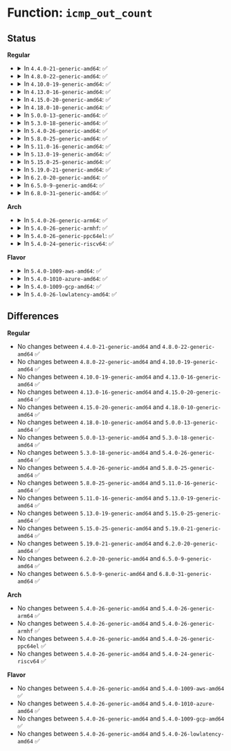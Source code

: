 # Function: <code>icmp_out_count</code>

## Status
<b>Regular</b>
<ul>
<li>
<details>
<summary>In <code>4.4.0-21-generic-amd64</code>: ✅</summary>

```c
void icmp_out_count(struct net * net, unsigned char type)
```

```json
{
  "name": "icmp_out_count",
  "collision_type": "Unique Global",
  "inline_type": "No",
  "funcs": [
    {
      "addr": 18446744071586771024,
      "name": "icmp_out_count",
      "external": true,
      "loc": "net/ipv4/icmp.c:328",
      "file": "net/ipv4/icmp.c",
      "inline": "seen, unknown",
      "caller_inline": [],
      "caller_func": [
        "net/ipv4/ip_output.c:__ip_make_skb",
        "net/ipv4/raw.c:raw_sendmsg",
        "net/ipv4/ping.c:ping_v4_sendmsg"
      ]
    }
  ],
  "symbols": [
    {
      "addr": 18446744071586771024,
      "name": "icmp_out_count",
      "section": ".text",
      "bind": "STB_GLOBAL",
      "size": 43
    }
  ]
}
```
</details>
</li>
<li>
<details>
<summary>In <code>4.8.0-22-generic-amd64</code>: ✅</summary>

```c
void icmp_out_count(struct net * net, unsigned char type)
```

```json
{
  "name": "icmp_out_count",
  "collision_type": "Unique Global",
  "inline_type": "No",
  "funcs": [
    {
      "addr": 18446744071587219120,
      "name": "icmp_out_count",
      "external": true,
      "loc": "net/ipv4/icmp.c:328",
      "file": "net/ipv4/icmp.c",
      "inline": "seen, unknown",
      "caller_inline": [],
      "caller_func": [
        "net/ipv4/ip_output.c:__ip_make_skb",
        "net/ipv4/raw.c:raw_sendmsg",
        "net/ipv4/ping.c:ping_v4_sendmsg"
      ]
    }
  ],
  "symbols": [
    {
      "addr": 18446744071587219120,
      "name": "icmp_out_count",
      "section": ".text",
      "bind": "STB_GLOBAL",
      "size": 43
    }
  ]
}
```
</details>
</li>
<li>
<details>
<summary>In <code>4.10.0-19-generic-amd64</code>: ✅</summary>

```c
void icmp_out_count(struct net * net, unsigned char type)
```

```json
{
  "name": "icmp_out_count",
  "collision_type": "Unique Global",
  "inline_type": "No",
  "funcs": [
    {
      "addr": 18446744071587419664,
      "name": "icmp_out_count",
      "external": true,
      "loc": "net/ipv4/icmp.c:328",
      "file": "net/ipv4/icmp.c",
      "inline": "seen, unknown",
      "caller_inline": [],
      "caller_func": [
        "net/ipv4/ip_output.c:__ip_make_skb",
        "net/ipv4/raw.c:raw_sendmsg",
        "net/ipv4/ping.c:ping_v4_sendmsg"
      ]
    }
  ],
  "symbols": [
    {
      "addr": 18446744071587419664,
      "name": "icmp_out_count",
      "section": ".text",
      "bind": "STB_GLOBAL",
      "size": 43
    }
  ]
}
```
</details>
</li>
<li>
<details>
<summary>In <code>4.13.0-16-generic-amd64</code>: ✅</summary>

```c
void icmp_out_count(struct net * net, unsigned char type)
```

```json
{
  "name": "icmp_out_count",
  "collision_type": "Unique Global",
  "inline_type": "No",
  "funcs": [
    {
      "addr": 18446744071587556016,
      "name": "icmp_out_count",
      "external": true,
      "loc": "net/ipv4/icmp.c:341",
      "file": "net/ipv4/icmp.c",
      "inline": "seen, unknown",
      "caller_inline": [],
      "caller_func": [
        "net/ipv4/ip_output.c:__ip_make_skb",
        "net/ipv4/raw.c:raw_sendmsg",
        "net/ipv4/ping.c:ping_v4_sendmsg"
      ]
    }
  ],
  "symbols": [
    {
      "addr": 18446744071587556016,
      "name": "icmp_out_count",
      "section": ".text",
      "bind": "STB_GLOBAL",
      "size": 43
    }
  ]
}
```
</details>
</li>
<li>
<details>
<summary>In <code>4.15.0-20-generic-amd64</code>: ✅</summary>

```c
void icmp_out_count(struct net * net, unsigned char type)
```

```json
{
  "name": "icmp_out_count",
  "collision_type": "Unique Global",
  "inline_type": "No",
  "funcs": [
    {
      "addr": 18446744071588079664,
      "name": "icmp_out_count",
      "external": true,
      "loc": "net/ipv4/icmp.c:341",
      "file": "net/ipv4/icmp.c",
      "inline": "seen, unknown",
      "caller_inline": [],
      "caller_func": [
        "net/ipv4/ip_output.c:__ip_make_skb",
        "net/ipv4/raw.c:raw_sendmsg",
        "net/ipv4/ping.c:ping_v4_sendmsg"
      ]
    }
  ],
  "symbols": [
    {
      "addr": 18446744071588079664,
      "name": "icmp_out_count",
      "section": ".text",
      "bind": "STB_GLOBAL",
      "size": 43
    }
  ]
}
```
</details>
</li>
<li>
<details>
<summary>In <code>4.18.0-10-generic-amd64</code>: ✅</summary>

```c
void icmp_out_count(struct net * net, unsigned char type)
```

```json
{
  "name": "icmp_out_count",
  "collision_type": "Unique Global",
  "inline_type": "No",
  "funcs": [
    {
      "addr": 18446744071588432960,
      "name": "icmp_out_count",
      "external": true,
      "loc": "net/ipv4/icmp.c:341",
      "file": "net/ipv4/icmp.c",
      "inline": "seen, unknown",
      "caller_inline": [],
      "caller_func": [
        "net/ipv4/ip_output.c:__ip_make_skb",
        "net/ipv4/raw.c:raw_sendmsg",
        "net/ipv4/ping.c:ping_v4_sendmsg"
      ]
    }
  ],
  "symbols": [
    {
      "addr": 18446744071588432960,
      "name": "icmp_out_count",
      "section": ".text",
      "bind": "STB_GLOBAL",
      "size": 43
    }
  ]
}
```
</details>
</li>
<li>
<details>
<summary>In <code>5.0.0-13-generic-amd64</code>: ✅</summary>

```c
void icmp_out_count(struct net * net, unsigned char type)
```

```json
{
  "name": "icmp_out_count",
  "collision_type": "Unique Global",
  "inline_type": "No",
  "funcs": [
    {
      "addr": 18446744071588624976,
      "name": "icmp_out_count",
      "external": true,
      "loc": "net/ipv4/icmp.c:341",
      "file": "net/ipv4/icmp.c",
      "inline": "seen, unknown",
      "caller_inline": [],
      "caller_func": [
        "net/ipv4/ip_output.c:__ip_make_skb",
        "net/ipv4/raw.c:raw_sendmsg",
        "net/ipv4/ping.c:ping_v4_sendmsg"
      ]
    }
  ],
  "symbols": [
    {
      "addr": 18446744071588624976,
      "name": "icmp_out_count",
      "section": ".text",
      "bind": "STB_GLOBAL",
      "size": 43
    }
  ]
}
```
</details>
</li>
<li>
<details>
<summary>In <code>5.3.0-18-generic-amd64</code>: ✅</summary>

```c
void icmp_out_count(struct net * net, unsigned char type)
```

```json
{
  "name": "icmp_out_count",
  "collision_type": "Unique Global",
  "inline_type": "No",
  "funcs": [
    {
      "addr": 18446744071589036848,
      "name": "icmp_out_count",
      "external": true,
      "loc": "net/ipv4/icmp.c:336",
      "file": "net/ipv4/icmp.c",
      "inline": "seen, unknown",
      "caller_inline": [],
      "caller_func": [
        "net/ipv4/ip_output.c:__ip_make_skb",
        "net/ipv4/ping.c:ping_v4_sendmsg"
      ]
    }
  ],
  "symbols": [
    {
      "addr": 18446744071589036848,
      "name": "icmp_out_count",
      "section": ".text",
      "bind": "STB_GLOBAL",
      "size": 43
    }
  ]
}
```
</details>
</li>
<li>
<details>
<summary>In <code>5.4.0-26-generic-amd64</code>: ✅</summary>

```c
void icmp_out_count(struct net * net, unsigned char type)
```

```json
{
  "name": "icmp_out_count",
  "collision_type": "Unique Global",
  "inline_type": "No",
  "funcs": [
    {
      "addr": 18446744071589261360,
      "name": "icmp_out_count",
      "external": true,
      "loc": "net/ipv4/icmp.c:337",
      "file": "net/ipv4/icmp.c",
      "inline": "seen, unknown",
      "caller_inline": [],
      "caller_func": [
        "net/ipv4/ip_output.c:__ip_make_skb",
        "net/ipv4/ping.c:ping_v4_sendmsg"
      ]
    }
  ],
  "symbols": [
    {
      "addr": 18446744071589261360,
      "name": "icmp_out_count",
      "section": ".text",
      "bind": "STB_GLOBAL",
      "size": 43
    }
  ]
}
```
</details>
</li>
<li>
<details>
<summary>In <code>5.8.0-25-generic-amd64</code>: ✅</summary>

```c
void icmp_out_count(struct net * net, unsigned char type)
```

```json
{
  "name": "icmp_out_count",
  "collision_type": "Unique Global",
  "inline_type": "No",
  "funcs": [
    {
      "addr": 18446744071590236032,
      "name": "icmp_out_count",
      "external": true,
      "loc": "net/ipv4/icmp.c:337",
      "file": "net/ipv4/icmp.c",
      "inline": "seen, unknown",
      "caller_inline": [],
      "caller_func": [
        "net/ipv4/ip_output.c:__ip_make_skb",
        "net/ipv4/raw.c:raw_send_hdrinc",
        "net/ipv4/ping.c:ping_v4_sendmsg"
      ]
    }
  ],
  "symbols": [
    {
      "addr": 18446744071590236032,
      "name": "icmp_out_count",
      "section": ".text",
      "bind": "STB_GLOBAL",
      "size": 43
    }
  ]
}
```
</details>
</li>
<li>
<details>
<summary>In <code>5.11.0-16-generic-amd64</code>: ✅</summary>

```c
void icmp_out_count(struct net * net, unsigned char type)
```

```json
{
  "name": "icmp_out_count",
  "collision_type": "Unique Global",
  "inline_type": "No",
  "funcs": [
    {
      "addr": 18446744071590288592,
      "name": "icmp_out_count",
      "external": true,
      "loc": "net/ipv4/icmp.c:340",
      "file": "net/ipv4/icmp.c",
      "inline": "seen, unknown",
      "caller_inline": [],
      "caller_func": [
        "net/ipv4/ip_output.c:__ip_make_skb",
        "net/ipv4/raw.c:raw_send_hdrinc",
        "net/ipv4/ping.c:ping_v4_sendmsg"
      ]
    }
  ],
  "symbols": [
    {
      "addr": 18446744071590288592,
      "name": "icmp_out_count",
      "section": ".text",
      "bind": "STB_GLOBAL",
      "size": 43
    }
  ]
}
```
</details>
</li>
<li>
<details>
<summary>In <code>5.13.0-19-generic-amd64</code>: ✅</summary>

```c
void icmp_out_count(struct net * net, unsigned char type)
```

```json
{
  "name": "icmp_out_count",
  "collision_type": "Unique Global",
  "inline_type": "No",
  "funcs": [
    {
      "addr": 18446744071590204432,
      "name": "icmp_out_count",
      "external": true,
      "loc": "net/ipv4/icmp.c:340",
      "file": "net/ipv4/icmp.c",
      "inline": "seen, unknown",
      "caller_inline": [],
      "caller_func": [
        "net/ipv4/ip_output.c:__ip_make_skb",
        "net/ipv4/raw.c:raw_send_hdrinc",
        "net/ipv4/ping.c:ping_v4_sendmsg"
      ]
    }
  ],
  "symbols": [
    {
      "addr": 18446744071590204432,
      "name": "icmp_out_count",
      "section": ".text",
      "bind": "STB_GLOBAL",
      "size": 43
    }
  ]
}
```
</details>
</li>
<li>
<details>
<summary>In <code>5.15.0-25-generic-amd64</code>: ✅</summary>

```c
void icmp_out_count(struct net * net, unsigned char type)
```

```json
{
  "name": "icmp_out_count",
  "collision_type": "Unique Global",
  "inline_type": "No",
  "funcs": [
    {
      "addr": 18446744071590986272,
      "name": "icmp_out_count",
      "external": true,
      "loc": "net/ipv4/icmp.c:340",
      "file": "net/ipv4/icmp.c",
      "inline": "seen, unknown",
      "caller_inline": [],
      "caller_func": [
        "net/ipv4/ip_output.c:__ip_make_skb",
        "net/ipv4/raw.c:raw_send_hdrinc",
        "net/ipv4/ping.c:ping_v4_sendmsg"
      ]
    }
  ],
  "symbols": [
    {
      "addr": 18446744071590986272,
      "name": "icmp_out_count",
      "section": ".text",
      "bind": "STB_GLOBAL",
      "size": 43
    }
  ]
}
```
</details>
</li>
<li>
<details>
<summary>In <code>5.19.0-21-generic-amd64</code>: ✅</summary>

```c
void icmp_out_count(struct net * net, unsigned char type)
```

```json
{
  "name": "icmp_out_count",
  "collision_type": "Unique Global",
  "inline_type": "No",
  "funcs": [
    {
      "addr": 18446744071592631024,
      "name": "icmp_out_count",
      "external": true,
      "loc": "net/ipv4/icmp.c:334",
      "file": "net/ipv4/icmp.c",
      "inline": "seen, unknown",
      "caller_inline": [],
      "caller_func": [
        "net/ipv4/ip_output.c:__ip_make_skb",
        "net/ipv4/raw.c:raw_send_hdrinc",
        "net/ipv4/ping.c:ping_v4_sendmsg"
      ]
    }
  ],
  "symbols": [
    {
      "addr": 18446744071592631024,
      "name": "icmp_out_count",
      "section": ".text",
      "bind": "STB_GLOBAL",
      "size": 53
    }
  ]
}
```
</details>
</li>
<li>
<details>
<summary>In <code>6.2.0-20-generic-amd64</code>: ✅</summary>

```c
void icmp_out_count(struct net * net, unsigned char type)
```

```json
{
  "name": "icmp_out_count",
  "collision_type": "Unique Global",
  "inline_type": "No",
  "funcs": [
    {
      "addr": 18446744071594496928,
      "name": "icmp_out_count",
      "external": true,
      "loc": "net/ipv4/icmp.c:334",
      "file": "net/ipv4/icmp.c",
      "inline": "seen, unknown",
      "caller_inline": [],
      "caller_func": [
        "net/ipv4/ip_output.c:__ip_make_skb",
        "net/ipv4/raw.c:raw_send_hdrinc",
        "net/ipv4/ping.c:ping_v4_sendmsg"
      ]
    }
  ],
  "symbols": [
    {
      "addr": 18446744071594496928,
      "name": "icmp_out_count",
      "section": ".text",
      "bind": "STB_GLOBAL",
      "size": 53
    }
  ]
}
```
</details>
</li>
<li>
<details>
<summary>In <code>6.5.0-9-generic-amd64</code>: ✅</summary>

```c
void icmp_out_count(struct net * net, unsigned char type)
```

```json
{
  "name": "icmp_out_count",
  "collision_type": "Unique Global",
  "inline_type": "No",
  "funcs": [
    {
      "addr": 18446744071594888512,
      "name": "icmp_out_count",
      "external": true,
      "loc": "net/ipv4/icmp.c:337",
      "file": "net/ipv4/icmp.c",
      "inline": "seen, unknown",
      "caller_inline": [],
      "caller_func": [
        "net/ipv4/ip_output.c:__ip_make_skb",
        "net/ipv4/raw.c:raw_send_hdrinc",
        "net/ipv4/ping.c:ping_v4_sendmsg"
      ]
    }
  ],
  "symbols": [
    {
      "addr": 18446744071594888512,
      "name": "icmp_out_count",
      "section": ".text",
      "bind": "STB_GLOBAL",
      "size": 96
    }
  ]
}
```
</details>
</li>
<li>
<details>
<summary>In <code>6.8.0-31-generic-amd64</code>: ✅</summary>

```c
void icmp_out_count(struct net * net, unsigned char type)
```

```json
{
  "name": "icmp_out_count",
  "collision_type": "Unique Global",
  "inline_type": "No",
  "funcs": [
    {
      "addr": 18446744071595699792,
      "name": "icmp_out_count",
      "external": true,
      "loc": "net/ipv4/icmp.c:337",
      "file": "net/ipv4/icmp.c",
      "inline": "seen, unknown",
      "caller_inline": [],
      "caller_func": [
        "net/ipv4/ip_output.c:__ip_make_skb",
        "net/ipv4/raw.c:raw_send_hdrinc",
        "net/ipv4/ping.c:ping_v4_sendmsg"
      ]
    }
  ],
  "symbols": [
    {
      "addr": 18446744071595699792,
      "name": "icmp_out_count",
      "section": ".text",
      "bind": "STB_GLOBAL",
      "size": 96
    }
  ]
}
```
</details>
</li>
</ul>
<b>Arch</b>
<ul>
<li>
<details>
<summary>In <code>5.4.0-26-generic-arm64</code>: ✅</summary>

```c
void icmp_out_count(struct net * net, unsigned char type)
```

```json
{
  "name": "icmp_out_count",
  "collision_type": "Unique Global",
  "inline_type": "No",
  "funcs": [
    {
      "addr": 18446603336502889952,
      "name": "icmp_out_count",
      "external": true,
      "loc": "net/ipv4/icmp.c:337",
      "file": "net/ipv4/icmp.c",
      "inline": "seen, unknown",
      "caller_inline": [],
      "caller_func": [
        "net/ipv4/ip_output.c:__ip_make_skb",
        "net/ipv4/ping.c:ping_v4_sendmsg"
      ]
    }
  ],
  "symbols": [
    {
      "addr": 18446603336502889952,
      "name": "icmp_out_count",
      "section": ".text",
      "bind": "STB_GLOBAL",
      "size": 112
    }
  ]
}
```
</details>
</li>
<li>
<details>
<summary>In <code>5.4.0-26-generic-armhf</code>: ✅</summary>

```c
void icmp_out_count(struct net * net, unsigned char type)
```

```json
{
  "name": "icmp_out_count",
  "collision_type": "Unique Global",
  "inline_type": "No",
  "funcs": [
    {
      "addr": 3235583728,
      "name": "icmp_out_count",
      "external": true,
      "loc": "net/ipv4/icmp.c:337",
      "file": "net/ipv4/icmp.c",
      "inline": "seen, unknown",
      "caller_inline": [],
      "caller_func": [
        "net/ipv4/ip_output.c:__ip_make_skb",
        "net/ipv4/raw.c:raw_send_hdrinc",
        "net/ipv4/ping.c:ping_v4_sendmsg"
      ]
    }
  ],
  "symbols": [
    {
      "addr": 3235583728,
      "name": "icmp_out_count",
      "section": ".text",
      "bind": "STB_GLOBAL",
      "size": 96
    }
  ]
}
```
</details>
</li>
<li>
<details>
<summary>In <code>5.4.0-26-generic-ppc64el</code>: ✅</summary>

```c
void icmp_out_count(struct net * net, unsigned char type)
```

```json
{
  "name": "icmp_out_count",
  "collision_type": "Unique Global",
  "inline_type": "No",
  "funcs": [
    {
      "addr": 13835058055296551616,
      "name": "icmp_out_count",
      "external": true,
      "loc": "net/ipv4/icmp.c:337",
      "file": "net/ipv4/icmp.c",
      "inline": "seen, unknown",
      "caller_inline": [],
      "caller_func": [
        "net/ipv4/ip_output.c:__ip_make_skb",
        "net/ipv4/ping.c:ping_v4_sendmsg"
      ]
    }
  ],
  "symbols": [
    {
      "addr": 13835058055296551616,
      "name": "icmp_out_count",
      "section": ".text",
      "bind": "STB_GLOBAL",
      "size": 124
    }
  ]
}
```
</details>
</li>
<li>
<details>
<summary>In <code>5.4.0-24-generic-riscv64</code>: ✅</summary>

```c
void icmp_out_count(struct net * net, unsigned char type)
```

```json
{
  "name": "icmp_out_count",
  "collision_type": "Unique Global",
  "inline_type": "No",
  "funcs": [
    {
      "addr": 18446743936278988674,
      "name": "icmp_out_count",
      "external": true,
      "loc": "net/ipv4/icmp.c:337",
      "file": "net/ipv4/icmp.c",
      "inline": "seen, unknown",
      "caller_inline": [],
      "caller_func": [
        "net/ipv4/ip_output.c:__ip_make_skb",
        "net/ipv4/ping.c:ping_v4_sendmsg"
      ]
    }
  ],
  "symbols": [
    {
      "addr": 18446743936278988674,
      "name": "icmp_out_count",
      "section": ".text",
      "bind": "STB_GLOBAL",
      "size": 102
    }
  ]
}
```
</details>
</li>
</ul>
<b>Flavor</b>
<ul>
<li>
<details>
<summary>In <code>5.4.0-1009-aws-amd64</code>: ✅</summary>

```c
void icmp_out_count(struct net * net, unsigned char type)
```

```json
{
  "name": "icmp_out_count",
  "collision_type": "Unique Global",
  "inline_type": "No",
  "funcs": [
    {
      "addr": 18446744071588867536,
      "name": "icmp_out_count",
      "external": true,
      "loc": "net/ipv4/icmp.c:337",
      "file": "net/ipv4/icmp.c",
      "inline": "seen, unknown",
      "caller_inline": [],
      "caller_func": [
        "net/ipv4/ip_output.c:__ip_make_skb",
        "net/ipv4/ping.c:ping_v4_sendmsg"
      ]
    }
  ],
  "symbols": [
    {
      "addr": 18446744071588867536,
      "name": "icmp_out_count",
      "section": ".text",
      "bind": "STB_GLOBAL",
      "size": 43
    }
  ]
}
```
</details>
</li>
<li>
<details>
<summary>In <code>5.4.0-1010-azure-amd64</code>: ✅</summary>

```c
void icmp_out_count(struct net * net, unsigned char type)
```

```json
{
  "name": "icmp_out_count",
  "collision_type": "Unique Global",
  "inline_type": "No",
  "funcs": [
    {
      "addr": 18446744071588579472,
      "name": "icmp_out_count",
      "external": true,
      "loc": "net/ipv4/icmp.c:337",
      "file": "net/ipv4/icmp.c",
      "inline": "seen, unknown",
      "caller_inline": [],
      "caller_func": [
        "net/ipv4/ip_output.c:__ip_make_skb",
        "net/ipv4/ping.c:ping_v4_sendmsg"
      ]
    }
  ],
  "symbols": [
    {
      "addr": 18446744071588579472,
      "name": "icmp_out_count",
      "section": ".text",
      "bind": "STB_GLOBAL",
      "size": 43
    }
  ]
}
```
</details>
</li>
<li>
<details>
<summary>In <code>5.4.0-1009-gcp-amd64</code>: ✅</summary>

```c
void icmp_out_count(struct net * net, unsigned char type)
```

```json
{
  "name": "icmp_out_count",
  "collision_type": "Unique Global",
  "inline_type": "No",
  "funcs": [
    {
      "addr": 18446744071589303920,
      "name": "icmp_out_count",
      "external": true,
      "loc": "net/ipv4/icmp.c:337",
      "file": "net/ipv4/icmp.c",
      "inline": "seen, unknown",
      "caller_inline": [],
      "caller_func": [
        "net/ipv4/ip_output.c:__ip_make_skb",
        "net/ipv4/ping.c:ping_v4_sendmsg"
      ]
    }
  ],
  "symbols": [
    {
      "addr": 18446744071589303920,
      "name": "icmp_out_count",
      "section": ".text",
      "bind": "STB_GLOBAL",
      "size": 43
    }
  ]
}
```
</details>
</li>
<li>
<details>
<summary>In <code>5.4.0-26-lowlatency-amd64</code>: ✅</summary>

```c
void icmp_out_count(struct net * net, unsigned char type)
```

```json
{
  "name": "icmp_out_count",
  "collision_type": "Unique Global",
  "inline_type": "No",
  "funcs": [
    {
      "addr": 18446744071589345632,
      "name": "icmp_out_count",
      "external": true,
      "loc": "net/ipv4/icmp.c:337",
      "file": "net/ipv4/icmp.c",
      "inline": "seen, unknown",
      "caller_inline": [],
      "caller_func": [
        "net/ipv4/ip_output.c:__ip_make_skb",
        "net/ipv4/ping.c:ping_v4_sendmsg"
      ]
    }
  ],
  "symbols": [
    {
      "addr": 18446744071589345632,
      "name": "icmp_out_count",
      "section": ".text",
      "bind": "STB_GLOBAL",
      "size": 43
    }
  ]
}
```
</details>
</li>
</ul>

## Differences
<b>Regular</b>
<ul>
<li>
No changes between <code>4.4.0-21-generic-amd64</code> and <code>4.8.0-22-generic-amd64</code> ✅
</li>
<li>
No changes between <code>4.8.0-22-generic-amd64</code> and <code>4.10.0-19-generic-amd64</code> ✅
</li>
<li>
No changes between <code>4.10.0-19-generic-amd64</code> and <code>4.13.0-16-generic-amd64</code> ✅
</li>
<li>
No changes between <code>4.13.0-16-generic-amd64</code> and <code>4.15.0-20-generic-amd64</code> ✅
</li>
<li>
No changes between <code>4.15.0-20-generic-amd64</code> and <code>4.18.0-10-generic-amd64</code> ✅
</li>
<li>
No changes between <code>4.18.0-10-generic-amd64</code> and <code>5.0.0-13-generic-amd64</code> ✅
</li>
<li>
No changes between <code>5.0.0-13-generic-amd64</code> and <code>5.3.0-18-generic-amd64</code> ✅
</li>
<li>
No changes between <code>5.3.0-18-generic-amd64</code> and <code>5.4.0-26-generic-amd64</code> ✅
</li>
<li>
No changes between <code>5.4.0-26-generic-amd64</code> and <code>5.8.0-25-generic-amd64</code> ✅
</li>
<li>
No changes between <code>5.8.0-25-generic-amd64</code> and <code>5.11.0-16-generic-amd64</code> ✅
</li>
<li>
No changes between <code>5.11.0-16-generic-amd64</code> and <code>5.13.0-19-generic-amd64</code> ✅
</li>
<li>
No changes between <code>5.13.0-19-generic-amd64</code> and <code>5.15.0-25-generic-amd64</code> ✅
</li>
<li>
No changes between <code>5.15.0-25-generic-amd64</code> and <code>5.19.0-21-generic-amd64</code> ✅
</li>
<li>
No changes between <code>5.19.0-21-generic-amd64</code> and <code>6.2.0-20-generic-amd64</code> ✅
</li>
<li>
No changes between <code>6.2.0-20-generic-amd64</code> and <code>6.5.0-9-generic-amd64</code> ✅
</li>
<li>
No changes between <code>6.5.0-9-generic-amd64</code> and <code>6.8.0-31-generic-amd64</code> ✅
</li>
</ul>
<b>Arch</b>
<ul>
<li>
No changes between <code>5.4.0-26-generic-amd64</code> and <code>5.4.0-26-generic-arm64</code> ✅
</li>
<li>
No changes between <code>5.4.0-26-generic-amd64</code> and <code>5.4.0-26-generic-armhf</code> ✅
</li>
<li>
No changes between <code>5.4.0-26-generic-amd64</code> and <code>5.4.0-26-generic-ppc64el</code> ✅
</li>
<li>
No changes between <code>5.4.0-26-generic-amd64</code> and <code>5.4.0-24-generic-riscv64</code> ✅
</li>
</ul>
<b>Flavor</b>
<ul>
<li>
No changes between <code>5.4.0-26-generic-amd64</code> and <code>5.4.0-1009-aws-amd64</code> ✅
</li>
<li>
No changes between <code>5.4.0-26-generic-amd64</code> and <code>5.4.0-1010-azure-amd64</code> ✅
</li>
<li>
No changes between <code>5.4.0-26-generic-amd64</code> and <code>5.4.0-1009-gcp-amd64</code> ✅
</li>
<li>
No changes between <code>5.4.0-26-generic-amd64</code> and <code>5.4.0-26-lowlatency-amd64</code> ✅
</li>
</ul>
